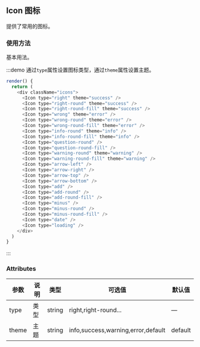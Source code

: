## Icon 图标

提供了常用的图标。

### 使用方法

基本用法。

:::demo 通过`type`属性设置图标类型，通过`theme`属性设置主题。
```js
render() {
  return (
    <div className="icons">
      <Icon type="right" theme="success" />
      <Icon type="right-round" theme="success" />
      <Icon type="right-round-fill" theme="success" />
      <Icon type="wrong" theme="error" />
      <Icon type="wrong-round" theme="error" />
      <Icon type="wrong-round-fill" theme="error" />
      <Icon type="info-round" theme="info" />
      <Icon type="info-round-fill" theme="info" />
      <Icon type="question-round" />
      <Icon type="question-round-fill" />
      <Icon type="warning-round" theme="warning" />
      <Icon type="warning-round-fill" theme="warning" />
      <Icon type="arrow-left" />
      <Icon type="arrow-right" />
      <Icon type="arrow-top" />
      <Icon type="arrow-bottom" />
      <Icon type="add" />
      <Icon type="add-round" />
      <Icon type="add-round-fill" />
      <Icon type="minus" />
      <Icon type="minus-round" />
      <Icon type="minus-round-fill" />
      <Icon type="date" />
      <Icon type="loading" />
    </div>
  )
}
```
:::

### Attributes
| 参数      | 说明    | 类型      | 可选值       | 默认值   |
|---------- |-------- |---------- |-------------  |-------- |
| type     | 类型   | string  |   right,right-round...           |    —     |
| theme     | 主题   | string    |   info,success,warning,error,default |   default   |

